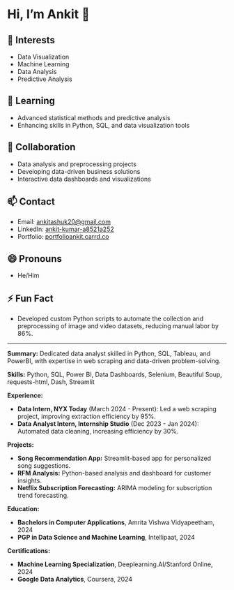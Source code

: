 # Hi, I’m Ankit 👋

## 👀 Interests
- Data Visualization
- Machine Learning
- Data Analysis
- Predictive Analysis

## 🌱 Learning
- Advanced statistical methods and predictive analysis
- Enhancing skills in Python, SQL, and data visualization tools

## 💞️ Collaboration
- Data analysis and preprocessing projects
- Developing data-driven business solutions
- Interactive data dashboards and visualizations

## 📫 Contact
- Email: ankitashuk20@gmail.com
- LinkedIn: [ankit-kumar-a8521a252](https://www.linkedin.com/in/ankit-kumar-a8521a252)
- Portfolio: [portfolioankit.carrd.co](https://portfolioankit.carrd.co/)

## 😄 Pronouns
- He/Him

## ⚡ Fun Fact
- Developed custom Python scripts to automate the collection and preprocessing of image and video datasets, reducing manual labor by 86%.

---

**Summary:** Dedicated data analyst skilled in Python, SQL, Tableau, and PowerBI, with expertise in web scraping and data-driven problem-solving.

**Skills:** Python, SQL, Power BI, Data Dashboards, Selenium, Beautiful Soup, requests-html, Dash, Streamlit

**Experience:**
- **Data Intern, NYX Today** (March 2024 - Present): Led a web scraping project, improving extraction efficiency by 95%.
- **Data Analyst Intern, Internship Studio** (Dec 2023 - Jan 2024): Automated data cleaning, increasing efficiency by 30%.

**Projects:**
- **Song Recommendation App:** Streamlit-based app for personalized song suggestions.
- **RFM Analysis:** Python-based analysis and dashboard for customer insights.
- **Netflix Subscription Forecasting:** ARIMA modeling for subscription trend forecasting.

**Education:**
- **Bachelors in Computer Applications**, Amrita Vishwa Vidyapeetham, 2024
- **PGP in Data Science and Machine Learning**, Intellipaat, 2024

**Certifications:**
- **Machine Learning Specialization**, Deeplearning.AI/Stanford Online, 2024
- **Google Data Analytics**, Coursera, 2024
